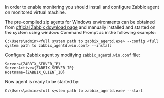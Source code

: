 In order to enable monitoring you should install and configure Zabbix agent on monitored virtual machine.

The pre-compiled zip agents for Windows environments can be obtained from <a target="_blank" href="https://www.zabbix.com/download_agents">official Zabbix download page</a> and manually installed and started on the system using windows Command Prompt as in the following example:
```
C:\Users\admin><full system path to zabbix_agentd.exe> --config <full system path to zabbix_agentd.win.conf> --install
```

Configure Zabbix agent by modifying `zabbix_agentd.win.conf` file:
```
Server={ZABBIX_SERVER_IP}
ServerActive={ZABBIX_SERVER_IP}
Hostname={ZABBIX_CLIENT_ID}
```

Now agent is ready to be started by:
```
C:\Users\admin><full system path to zabbix_agentd.exe> --start
```
